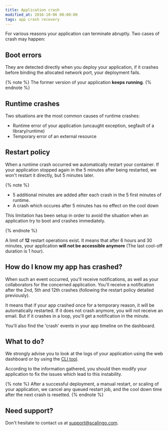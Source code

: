 ```yaml
---
title: Application crash
modified_at: 2016-10-06 00:00:00
tags: app crash recovery
---
```


For various reasons your application can terminate abruptly. Two cases of crash may happen:

## Boot errors

They are detected directly when you deploy your application, if it crashes
before binding the allocated network port, your deployment fails.

{% note %}
  The former version of your application __keeps running__.
{% endnote %}

## Runtime crashes

Two situations are the most common causes of runtime crashes:

* Runtime error of your application (uncaught exception, segfault of a library/runtime)
* Temporary error of an external resource

## Restart policy

When a runtime crash occurred we automatically restart your container. If your application
stopped again in the 5 minutes after being restarted, we won't restart it directly, but
5 minutes later.

{% note %}
  <ul>
    <li>5 additional minutes are added after each crash in the 5 first minutes of runtime.</li>
    <li>A crash which occures after 5 minutes has no effect on the cool down</li>
  </ul>
  <p>
    This limitation has been setup in order to avoid the situation when an
    application try to boot and crashes immediately.
  </p>
{% endnote %}

A limit of __12__ restart operations exist. It means that after 6 hours and 30 minutes,
your application __will not be accessible anymore__ (The last cool-off duration is 1 hour).

## How do I know my app has crashed?

When such an event occurred, you'll receive notifications, as well as your collaborators for the concerned application. You'll receive a notification after the 2nd, 5th and 12th crashes (following the restart policy detailed previously).

It means that if your app crashed once for a temporary reason, it will be automatically restarted. If it does not crash anymore, you will not receive an email. But if it crashes in a loop, you'll get a notification in the minute.

You'll also find the 'crash' events in your app timeline on the dashboard.

## What to do?

We strongly advise you to look at the logs of your application using the web
dashboard or by using the [CLI tool](http://cli.scalingo.com).

According to the information gathered, you should then modify your application to
fix the issues which lead to this instability.

{% note %}
  After a successful deployment, a manual restart, or scaling of your application, we
  cancel any queued restart job, and the cool down time after the next crash is resetted.
{% endnote %}

## Need support?

Don't hesitate to contact us at [support@scalingo.com](mailto:support@scalingo.com).
